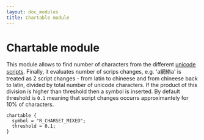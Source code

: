 ```yaml
---
layout: doc_modules
title: Chartable module
---
```

# Chartable module

This module allows to find number of characters from the different [unicode scripts](http://www.unicode.org/reports/tr24/). Finally, it evaluates number of scrips changes, e.g. 'a網絡a' is treated as 2 script changes - from latin to chineese and from chineese back to latin, divided by total number of unicode characters. If the product of this division is higher than threshold then a symbol is inserted. By default threshold is `0.1` meaning that script changes occurrs approximantely for 10% of characters.

~~~ucl
chartable {
  symbol = "R_CHARSET_MIXED";
  threshold = 0.1;
}
~~~

